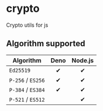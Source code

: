 # crypto
Crypto utils for js

<!--
```ts
import {} from 'jsr:@maks11060/crypto'
```
-->

## Algorithm supported
| Algorithm         | Deno  | Node.js |
| ----------------- | :---: | :-----: |
| `Ed25519`         |   ✔   |    ✔    |
| `P-256` / `ES256` |   ✔   |    ✔    |
| `P-384` / `ES384` |   ✔   |    ✔    |
| `P-521` / `ES512` |       |    ✔    |
